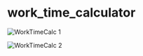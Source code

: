 # work_time_calculator

![WorkTimeCalc 1](https://user-images.githubusercontent.com/58266158/150205354-ead9ddbd-4ec5-444d-bb5e-8405d80f4f07.jpeg)



![WorkTimeCalc 2](https://user-images.githubusercontent.com/58266158/150205366-a919c36f-5258-4a5b-ac1e-f7c78ac8df4e.jpeg)

